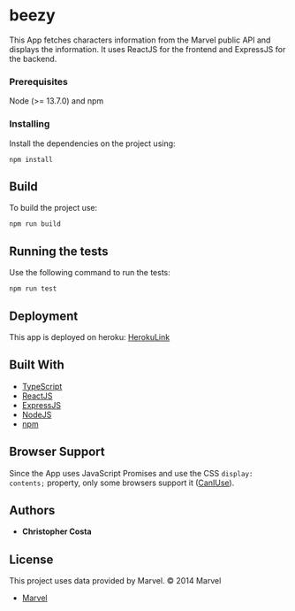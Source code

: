 # beezy

This App fetches characters information from the Marvel public API and displays the information.
It uses ReactJS for the frontend and ExpressJS for the backend.

### Prerequisites

Node (>= 13.7.0) and npm

### Installing

Install the dependencies on the project using:

```
npm install
```

## Build

To build the project use:

```
npm run build
```

## Running the tests

Use the following command to run the tests:

```
npm run test
```

## Deployment

This app is deployed on heroku: [HerokuLink](https://safe-river-19712.herokuapp.com/)

## Built With

-   [TypeScript](https://www.typescriptlang.org/)
-   [ReactJS](https://www.reactjs.org/)
-   [ExpressJS](https://www.expressjs.com/)
-   [NodeJS](https://www.nodejs.org/)
-   [npm](https://www.npmjs.org/)

## Browser Support

Since the App uses JavaScript Promises and use the CSS `display: contents;` property, only some browsers support it ([CanIUse](https://caniuse.com/#feat=css-display-contents)).

## Authors

-   **Christopher Costa**

## License

This project uses data provided by Marvel. © 2014 Marvel

-   [Marvel](https://www.marvel.com/)
